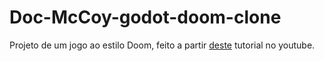 # Doc-McCoy-godot-doom-clone
Projeto de um jogo ao estilo Doom, feito a partir [deste](https://www.youtube.com/watch?v=LbyyjmOji0M) tutorial no youtube.
